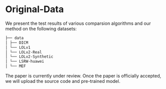 # Original-Data
We present the test results of various comparsion algorithms and our method on the following datasets:

```bash
├── data
│ ├── DICM
│ └── LOLv1
│ └── LOLv2-Real
│ └── LOLv2-Synthetic
│ └── LSRW-huawei
│ └── MEF
```

The paper is currently under review. Once the paper is officially accepted, we will upload the source code and pre-trained model.
